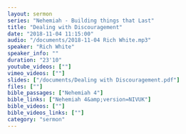 ```yaml
---
layout: sermon
series: "Nehemiah - Building things that Last"
title: "Dealing with Discouragement"
date: "2018-11-04 11:15:00"
audio: "/documents/2018-11-04 Rich White.mp3"
speaker: "Rich White"
speaker_info: ""
duration: "23'10"
youtube_videos: [""]
vimeo_videos: [""]
slides: ["/documents/Dealing with Discouragement.pdf"]
files: [""]
bible_passages: ["Nehemiah 4"]
bible_links: ["Nehemiah 4&amp;version=NIVUK"]
bible_videos: [""]
bible_videos_links: [""]
category: "sermon"
---
```

